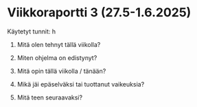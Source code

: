 # Viikkoraportti 3 (27.5-1.6.2025)

Käytetyt tunnit: h

1. Mitä olen tehnyt tällä viikolla?

2. Miten ohjelma on edistynyt?

3. Mitä opin tällä viikolla / tänään?

4. Mikä jäi epäselväksi tai tuottanut vaikeuksia?

5. Mitä teen seuraavaksi?
